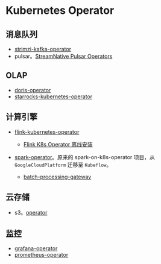 # Kubernetes Operator

## 消息队列

* [strimzi-kafka-operator](https://github.com/strimzi/strimzi-kafka-operator)
* pulsar。[StreamNative Pulsar Operators](https://docs.streamnative.io/operator/understand-pulsar-operator)

## OLAP

* [doris-operator](https://github.com/selectdb/doris-operator)
* [starrocks-kubernetes-operator](https://github.com/StarRocks/starrocks-kubernetes-operator)

## 计算引擎

* [flink-kubernetes-operator](https://github.com/apache/flink-kubernetes-operator)
  * [Flink K8s Operator 离线安装](https://mp.weixin.qq.com/s?__biz=MzUyODk0Njc1NQ==&mid=2247486257&idx=1&sn=7c59118d8375cd20af942c3ec165fa4a&chksm=fa69c81dcd1e410bce0f8fbc3e9f27e07ff88f94c8395e38acccb7bb4f068055471869d99dd4&mpshare=1&scene=1&srcid=03169UaABpexeL31Dk8REH0d&sharer_shareinfo=ee91857bd42fa305c7b2a5d9ba9cfd12&sharer_shareinfo_first=c7a69444923e2767bac4a6008acdd358&version=4.1.10.99312&platform=mac#rd)

* [spark-operator](https://github.com/kubeflow/spark-operator)。原来的 spark-on-k8s-operator 项目，从 `GoogleCloudPlatform` 迁移至 `Kubeflow`。
  * [batch-processing-gateway](https://github.com/apple/batch-processing-gateway)


## 云存储

* s3。[operator](https://github.com/minio/operator)

## 监控

* [grafana-operator](https://github.com/grafana/grafana-operator)
* [prometheus-operator](https://github.com/prometheus-operator/prometheus-operator)
